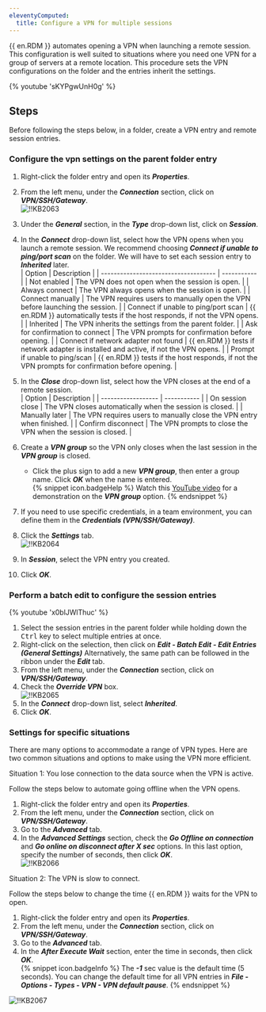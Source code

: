 ```yaml
---
eleventyComputed:
  title: Configure a VPN for multiple sessions
---
```

{{ en.RDM }} automates opening a VPN when launching a remote session. This configuration is well suited to situations where you need one VPN for a group of servers at a remote location. This procedure sets the VPN configurations on the folder and the entries inherit the settings.

{% youtube 'sKYPgwUnH0g' %}

## Steps

Before following the steps below, in a folder, create a VPN entry and remote session entries.

### Configure the vpn settings on the parent folder entry

1. Right-click the folder entry and open its ***Properties***.
1. From the left menu, under the ***Connection*** section, click on ***VPN/SSH/Gateway***.  
![!!KB2063](https://webdevolutions.azureedge.net/docs/en/kb/KB2063.png)
1. Under the ***General*** section, in the ***Type*** drop-down list, click on ***Session***.
1. In the ***Connect*** drop-down list, select how the VPN opens when you launch a remote session. We recommend choosing ***Connect if unable to ping/port scan*** on the folder. We will have to set each session entry to ***Inherited*** later.  
   | Option                               | Description |
   | ------------------------------------ | ----------- |
   | Not enabled                          | The VPN does not open when the session is open. |
   | Always connect                       | The VPN always opens when the session is open. |
   | Connect manually                     | The VPN requires users to manually open the VPN before launching the session. |
   | Connect if unable to ping/port scan  | {{ en.RDM }} automatically tests if the host responds, if not the VPN opens. |
   | Inherited                            | The VPN inherits the settings from the parent folder. |
   | Ask for confirmation to connect      | The VPN prompts for confirmation before opening. |
   | Connect if network adapter not found | {{ en.RDM }} tests if network adapter is installed and active, if not the VPN opens. |
   | Prompt if unable to ping/scan        | {{ en.RDM }} tests if the host responds, if not the VPN prompts for confirmation before opening. |

1. In the ***Close*** drop-down list, select how the VPN closes at the end of a remote session.  
   | Option             | Description |
   | ------------------ | ----------- |
   | On session close   | The VPN closes automatically when the session is closed. |
   | Manually later     | The VPN requires users to manually close the VPN entry when finished. |
   | Confirm disconnect | The VPN prompts to close the VPN when the session is closed. |

1. Create a ***VPN group*** so the VPN only closes when the last session in the ***VPN group*** is closed.
   - Click the plus sign to add a new ***VPN group***, then enter a group name. Click ***OK*** when the name is entered.  
{% snippet icon.badgeHelp %}
Watch this [YouTube video](https://youtu.be/5jKREtc63ks) for a demonstration on the ***VPN group*** option.
{% endsnippet %}  

7. If you need to use specific credentials, in a team environment, you can define them in the ***Credentials (VPN/SSH/Gateway)***.
1. Click the ***Settings*** tab.  
![!!KB2064](https://webdevolutions.azureedge.net/docs/en/kb/KB2064.png)
1. In ***Session***, select the VPN entry you created.
1. Click ***OK***.

### Perform a batch edit to configure the session entries

{% youtube 'x0blJWlThuc' %}

1. Select the session entries in the parent folder while holding down the <kbd>Ctrl</kbd> key to select multiple entries at once.
1. Right-click on the selection, then click on ***Edit - Batch Edit - Edit Entries (General Settings)*** Alternatively, the same path can be followed in the ribbon under the ***Edit*** tab.
1. From the left menu, under the ***Connection*** section, click on ***VPN/SSH/Gateway***.
1. Check the ***Override VPN*** box.  
![!!KB2065](https://webdevolutions.azureedge.net/docs/en/kb/KB2065.png)
1. In the ***Connect*** drop-down list, select ***Inherited***.
1. Click ***OK***.

### Settings for specific situations

There are many options to accommodate a range of VPN types. Here are two common situations and options to make using the VPN more efficient.  

Situation 1: You lose connection to the data source when the VPN is active.

Follow the steps below to automate going offline when the VPN opens.

1. Right-click the folder entry and open its ***Properties***.
1. From the left menu, under the ***Connection*** section, click on ***VPN/SSH/Gateway***.
1. Go to the ***Advanced*** tab.
1. In the ***Advanced Settings*** section, check the ***Go Offline on connection*** and ***Go online on disconnect after X sec*** options. In this last option, specify the number of seconds, then click ***OK***.  
![!!KB2066](https://webdevolutions.azureedge.net/docs/en/kb/KB2066.png)  

Situation 2: The VPN is slow to connect.

Follow the steps below to change the time {{ en.RDM }} waits for the VPN to open.

1. Right-click the folder entry and open its ***Properties***.
1. From the left menu, under the ***Connection*** section, click on ***VPN/SSH/Gateway***.
1. Go to the ***Advanced*** tab.
1. In the ***After Execute Wait*** section, enter the time in seconds, then click ***OK***.  
{% snippet icon.badgeInfo %}
The ***-1*** sec value is the default time (5 seconds). You can change the default time for all VPN entries in ***File - Options - Types - VPN - VPN default pause***.
{% endsnippet %}  

![!!KB2067](https://webdevolutions.azureedge.net/docs/en/kb/KB2067.png)
